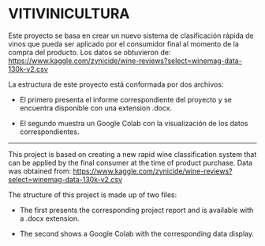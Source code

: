 # VITIVINICULTURA
Este proyecto se basa en crear un nuevo sistema de clasificación rápida de vinos que pueda ser aplicado por el consumidor final al momento de la compra del producto. 
Los datos se obtuvieron de: https://www.kaggle.com/zynicide/wine-reviews?select=winemag-data-130k-v2.csv

La estructura de este proyecto está conformada por dos archivos:
* El primero presenta el informe correspondiente del proyecto y se encuentra disponible con una extension .docx.

* El segundo muestra un Google Colab con la visualización de los datos correspondientes.
--------------------------------------------------------------
This project is based on creating a new rapid wine classification system that can be applied by the final consumer at the time of product purchase.
Data was obtained from: https://www.kaggle.com/zynicide/wine-reviews?select=winemag-data-130k-v2.csv

The structure of this project is made up of two files:
* The first presents the corresponding project report and is available with a .docx extension.

* The second shows a Google Colab with the corresponding data display.
